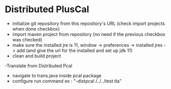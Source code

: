 # Distributed PlusCal

- initialize git repository from this repository's URL (check import projects when done checkbox)
- import maven project from repository (no need if the previous checkbox was checked)
- make sure the installed jre is 11, window -> preferences -> installed jres -> add (and give the url for the installed and set up jdk 11)
- clean and build project


-Translate from Distributed Pcal
  - navigate to trans.java inside pcal package
  - configure run command ex : "-distpcal /../../test.tla"
  
